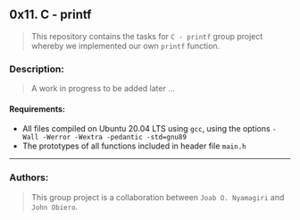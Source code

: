 ## 0x11. C - printf

> This repository contains the tasks for `C - printf` group project whereby we implemented our own `printf` function.

### Description: 

> A work in progress to be added later ... 



#### Requirements:
* All files compiled on Ubuntu 20.04 LTS using `gcc`, using the options `-Wall -Werror -Wextra -pedantic -std=gnu89`
* The prototypes of all functions included in header file `main.h`


___

### Authors:

> This group project is a collaboration between `Joab O. Nyamagiri` and `John Obiero`.

